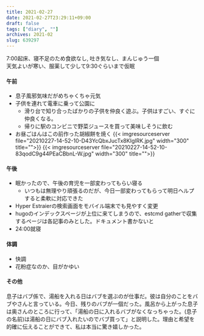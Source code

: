 ```yaml
---
title: 2021-02-27
date: 2021-02-27T23:29:11+09:00
draft: false
tags: ["diary", ""]
archives: 2021-02
slug: 639297
---
```

7:00起床、寝不足のため食欲なし, 吐き気なし、まんじゅう一個  
天気よいが寒い、服薬して少して9:30ぐらいまで仮眠
#### 午前
- 息子風邪気味だがめちゃくちゃ元気
- 子供を連れて電車に乗って公園に
  - 滑り台で知り合ったばかりの子供を仲良く遊ぶ。子供はすごい、すぐに仲良くなる。
  - 帰りに駅のコンビニで野菜ジュースを買って美味しそうに飲む
- お昼ごはんはこの前作った胡椒餅を焼く
{{< imgresourceserver file="20210227-14-52-10-D43YcQbxJucTx8KIgIRK.jpg" width="300" title="">}}
{{< imgresourceserver file="20210227-14-52-10-83qodC9g44PEaCBbnL-W.jpg" width="300" title="">}}
#### 午後
- 眠かったので、午後の育児を一部変わってもらい寝る
  - いつもは無理やり頑張るのだが、今日一部変わってもらって明日ヘルプすると柔軟に対応できた
- Hyper Estraierの検索画面をモバイル端末でも見やすく変更
- hugoのインデックスページが上位に来てしまうので、estcmd gatherで収集するページは各記事のみとした。ドキュメント書かないと
- 24:00就寝
#### 体調
- 快調
- 花粉症なのか、目がかゆい
#### その他
息子はバブ係で、湯船を入れる日はバブを選ぶのが仕事だ。彼は自分のことをバブやさんと言っている。今日、残りのバブが一個だった。風呂から上がった息子は奥さんのところに行って、「湯船の日に入れるバブがなくなっちゃった。(息子の名前)は湯船の日にバブ入れたいのでバブ買って」と説明した。理由と希望を的確に伝えることができて、私は本当に驚き嬉しかった。